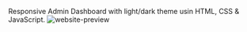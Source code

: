 Responsive Admin Dashboard with light/dark theme usin HTML, CSS & JavaScript.
![website-preview](https://user-images.githubusercontent.com/71935020/189692271-b74eaf2d-c6c3-4278-bacd-0de3420c142f.gif)


